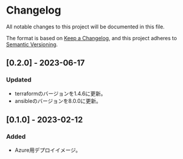 # Changelog

All notable changes to this project will be documented in this file.

The format is based on [Keep a Changelog](https://keepachangelog.com/en/1.0.0/),
and this project adheres to [Semantic Versioning](https://semver.org/spec/v2.0.0.html).

## [0.2.0] - 2023-06-17
### Updated
- terraformのバージョンを1.4.6に更新。
- ansibleのバージョンを8.0.0に更新。

## [0.1.0] - 2023-02-12
### Added
- Azure用デプロイイメージ。